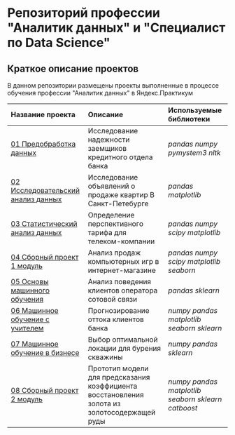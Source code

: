 # Репозиторий профессии "Аналитик данных" и "Специалист по Data Science"



## Краткое описание проектов

В данном репозитории размещены проекты выполненные в процессе обучения профессии "Аналитик данных" в Яндекс.Практикум

| Название проекта | Описание | Используемые библиотеки | 
| :---------------------- | :---------------------- | :---------------------- |
| [01 Предобработка данных](01_Предобработка_данных/) | Исследование надежности заемщиков кредитного отдела банка | *pandas* *numpy* *pymystem3* *nltk* |
| [02 Исследовательский анализ данных](02_Исследовательский_анализ_данных/) | Исследование объявлений о продаже квартир В Санкт-Петебурге | *pandas* *matplotlib* |
| [03 Статистический анализ данных](03_Статистический_анализ_данных/) | Определение перспективного тарифа для телеком-компании | *pandas* *numpy* *scipy* *matplotlib* |
| [04 Сборный проект 1 модуль](04_Сборный_проект_1_модуль/) | Анализ продаж компьютерных игр в интернет-магазине | *pandas* *numpy* *scipy* *matplotlib* *seaborn* |
| [05 Основы машинного обучения](05_Основы_машинного_обучения/) | Анализ поведения клиентов оператора сотовой связи | *pandas* *sklearn* |
| [06 Машинное обучение с учителем](06_Обучение_с_учителем/) | Прогнозирование оттока клиентов банка | *numpy* *pandas* *matplotlib* *seaborn* *sklearn* |
| [07 Машинное обучение в бизнесе](07_Машинное_обучение_в_бизнесе/) | Выбор оптимальной локации для бурения скважины | *numpy* *pandas* *sklearn* |
| [08 Сборный проект 2 модуль](08_Сборный_проект_2_модуль/) | Прототип модели для предсказания коэффициента восстановления золота из золотосодержащей руды | *numpy* *pandas* *matplotlib* *seaborn* *sklearn* *catboost* |